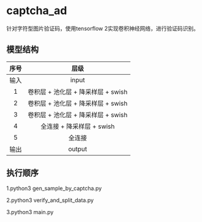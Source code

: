 # captcha_ad
针对字符型图片验证码，使用tensorflow 2实现卷积神经网络，进行验证码识别。

## 模型结构

| 序号 | 层级 |
| :------: | :------: |
| 输入 | input |
| 1 | 卷积层 + 池化层 + 降采样层 + swish  |
| 2 | 卷积层 + 池化层 + 降采样层 + swish  |
| 3 | 卷积层 + 池化层 + 降采样层 + swish  |
| 4 | 全连接 + 降采样层 + swish   |
| 5 | 全连接   |
| 输出 | output  |

## 执行顺序

1.python3 gen_sample_by_captcha.py

2.python3 verify_and_split_data.py

3.python3 main.py
